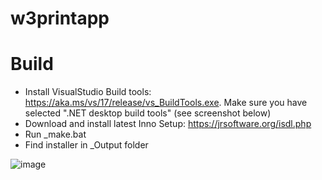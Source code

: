 # w3printapp

# Build
- Install VisualStudio Build tools: https://aka.ms/vs/17/release/vs_BuildTools.exe. Make sure you have selected ".NET desktop build tools" (see screenshot below)
- Download and install latest Inno Setup: https://jrsoftware.org/isdl.php
- Run _make.bat
- Find installer in _Output folder

![image](https://github.com/user-attachments/assets/83ca85bb-d086-420d-88eb-db3ad22f8daa)
